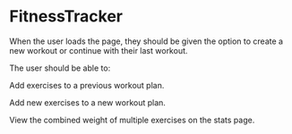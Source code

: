 # FitnessTracker

When the user loads the page, they should be given the option to create a new workout or continue with their last workout.

The user should be able to:

Add exercises to a previous workout plan.

Add new exercises to a new workout plan.

View the combined weight of multiple exercises on the stats page.